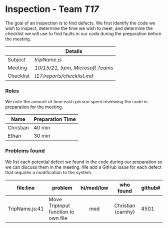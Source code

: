# Inspection - Team *T17* 

The goal of an Inspection is to find defects.
We first identify the code we wish to inspect, determine the time we wish to meet, and determine the checklist we will use to find faults in our code during the preparation before the meeting.

|  | Details |
| ----- | ----- |
| Subject | *tripName.js* |
| Meeting | *10/15/21, 5pm, Microsoft Teams* |
| Checklist | *t17/reports/checklist.md* |

### Roles

We note the amount of time each person spent reviewing the code in preparation for the meeting.

| Name | Preparation Time |
| ---- | ---- |
| Christian | 40 min |
| Ethan | 30 min |


### Problems found

We list each potential defect we found in the code during our preparation so we can discuss them in the meeting.
We add a GitHub issue for each defect that requires a modification to the system.

| file:line | problem | hi/med/low | who found | github#  |
| --- | --- | :---: | :---: | --- |
|  TripName.js:41 | Move TripInput function to own file | med | Christian (carnhy) | #501 |
